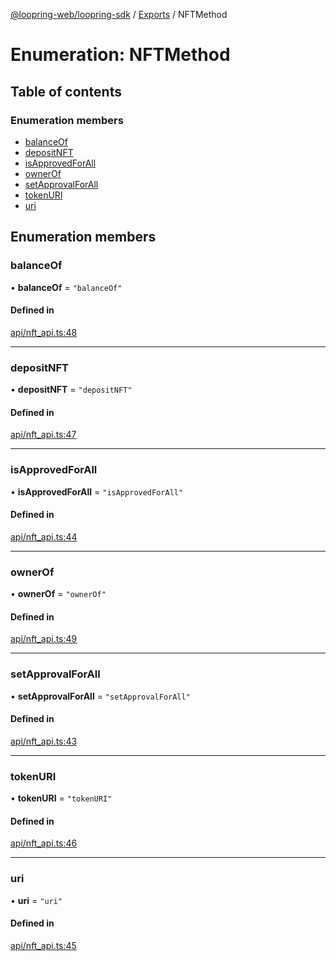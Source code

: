 [@loopring-web/loopring-sdk](../README.md) / [Exports](../modules.md) / NFTMethod

# Enumeration: NFTMethod

## Table of contents

### Enumeration members

- [balanceOf](NFTMethod.md#balanceof)
- [depositNFT](NFTMethod.md#depositnft)
- [isApprovedForAll](NFTMethod.md#isapprovedforall)
- [ownerOf](NFTMethod.md#ownerof)
- [setApprovalForAll](NFTMethod.md#setapprovalforall)
- [tokenURI](NFTMethod.md#tokenuri)
- [uri](NFTMethod.md#uri)

## Enumeration members

### balanceOf

• **balanceOf** = `"balanceOf"`

#### Defined in

[api/nft_api.ts:48](https://github.com/Loopring/loopring_sdk/blob/fd60be9/src/api/nft_api.ts#L48)

___

### depositNFT

• **depositNFT** = `"depositNFT"`

#### Defined in

[api/nft_api.ts:47](https://github.com/Loopring/loopring_sdk/blob/fd60be9/src/api/nft_api.ts#L47)

___

### isApprovedForAll

• **isApprovedForAll** = `"isApprovedForAll"`

#### Defined in

[api/nft_api.ts:44](https://github.com/Loopring/loopring_sdk/blob/fd60be9/src/api/nft_api.ts#L44)

___

### ownerOf

• **ownerOf** = `"ownerOf"`

#### Defined in

[api/nft_api.ts:49](https://github.com/Loopring/loopring_sdk/blob/fd60be9/src/api/nft_api.ts#L49)

___

### setApprovalForAll

• **setApprovalForAll** = `"setApprovalForAll"`

#### Defined in

[api/nft_api.ts:43](https://github.com/Loopring/loopring_sdk/blob/fd60be9/src/api/nft_api.ts#L43)

___

### tokenURI

• **tokenURI** = `"tokenURI"`

#### Defined in

[api/nft_api.ts:46](https://github.com/Loopring/loopring_sdk/blob/fd60be9/src/api/nft_api.ts#L46)

___

### uri

• **uri** = `"uri"`

#### Defined in

[api/nft_api.ts:45](https://github.com/Loopring/loopring_sdk/blob/fd60be9/src/api/nft_api.ts#L45)
